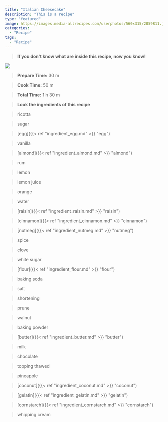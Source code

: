 ```yaml
---
title: "Italian Cheesecake"
description: "This is a recipe"
type: "featured"
image: https://images.media-allrecipes.com/userphotos/560x315/2059811.jpg
categories: 
  - "Recipe"
tags: 
  - "Recipe"
---
```



>**If you don't know what are inside this recipe, now you know!**

![](../images/Recipes-Banner.jpg)
> **Prepare Time:** 30 m


> **Cook Time:** 50 m


> **Total Time:** 1 h 30 m

> **Look the ingredients of this recipe**

> ricotta

> sugar

> [egg]({{< ref "ingredient_egg.md" >}} "egg")

> vanilla

> [almond]({{< ref "ingredient_almond.md" >}} "almond")

> rum

> lemon

> lemon juice

> orange

> water

> [raisin]({{< ref "ingredient_raisin.md" >}} "raisin")

> [cinnamon]({{< ref "ingredient_cinnamon.md" >}} "cinnamon")

> [nutmeg]({{< ref "ingredient_nutmeg.md" >}} "nutmeg")

> spice

> clove

> white sugar

> [flour]({{< ref "ingredient_flour.md" >}} "flour")

> baking soda

> salt

> shortening

> prune

> walnut

> baking powder

> [butter]({{< ref "ingredient_butter.md" >}} "butter")

> milk

> chocolate

> topping thawed

> pineapple

> [coconut]({{< ref "ingredient_coconut.md" >}} "coconut")

> [gelatin]({{< ref "ingredient_gelatin.md" >}} "gelatin")

> [cornstarch]({{< ref "ingredient_cornstarch.md" >}} "cornstarch")

> whipping cream


